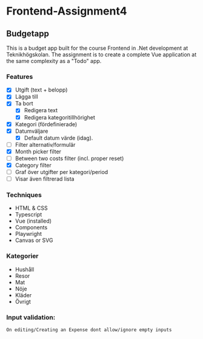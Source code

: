# Frontend-Assignment4

## Budgetapp

This is a budget app built for the course Frontend in .Net development at Teknikhögskolan. 
The assignment is to create a complete Vue application at the same complexity as a "Todo" app.

### Features

* [x]	Utgift (text + belopp)
* [x]	Lägga till 
* [x]	Ta bort 
    * [x]	Redigera text 
    * [x]	Redigera kategoritillhörighet 
* [x]	Kategori (fördefinierade) 
* [x]	Datumväljare 
    * [x]  Default datum värde (idag).
* [ ]   Filter alternativ/formulär
   * [x] Month picker filter
   * [ ] Between two costs filter (incl. proper reset)
   * [x] Category filter
* [ ]   Graf över utgifter per kategori/period
* [ ]	Visar även filtrerad lista

### Techniques
*	HTML & CSS
*	Typescript
*	Vue (installed)
*	Components
*	Playwright
*	Canvas or SVG

### Kategorier
*	Hushåll
*	Resor
*	Mat
*	Nöje
*	Kläder
*	Övrigt

### Input validation:
    On editing/Creating an Expense dont allow/ignore empty inputs
